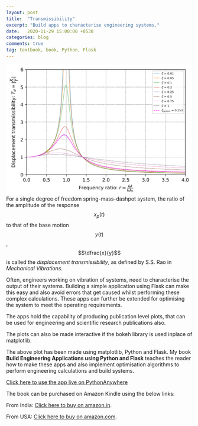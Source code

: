 ```yaml
---
layout: post
title:  "Transmissibility"
excerpt: "Build apps to characterise engineering systems."
date:   2020-11-29 15:00:00 +0530
categories: blog
comments: true
tag: textbook, book, Python, Flask
---
```


<img title="" src="/img/blog/transmissibility.png" alt="Front cover" width="519" align="left" style="padding-right: 20px">

For a single degree of freedom spring-mass-dashpot system, the ratio of the amplitude of the response $$x_p(t)$$ to that of the base motion $$y(t)$$, $$\dfrac{x}{y}$$ is called the <i>displacement transmissibility</i>, as defined by S.S. Rao in <i>Mechanical Vibrations</i>.

Often, engineers working on vibration of systems, need to characterise the output of their systems. Building a simple application using Flask can make this easy and also avoid errors that get caused whilst performing these complex calculations. These apps can further be extended for optimising the system to meet the operating requirements.

The apps hold the capability of producing publication level plots, that can be used for engineering and scientific research publications also.

The plots can also be made interactive if the bokeh library is used inplace of matplotlib.

The above plot has been made using matplotlib, Python and Flask. My book <b>Build Engineering Applications using Python and Flask</b> teaches the reader how to make these apps and also implement optimisation algorithms to perform engineering calculations and build systems.

<a href="https://cae.pythonanywhere.com">Click here to use the app live on PythonAnywhere</a>

The book can be purchased on Amazon Kindle using the below links:

From India: [Click here to buy on amazon.in](https://www.amazon.in/dp/B08NF2R4GF/ref=sr_1_6?dchild=1&keywords=build+engineering+applications&qid=1605250772&sr=8-6).

From USA: [Click here to buy on amazon.com](https://www.amazon.com/dp/B08NF2R4GF/ref=sr_1_1?dchild=1&keywords=build+engineering+applications+using+python+and+flask&qid=1605251594&sr=8-1).